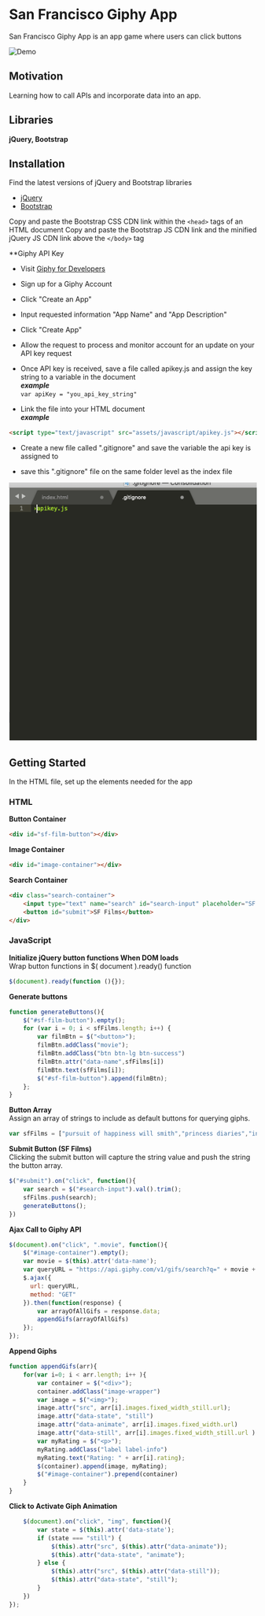 # **San Francisco Giphy App**

San Francisco Giphy App is an app game where users can click buttons 

![Demo](assets/images/sfgifapp.gif)

## **Motivation**
Learning how to call APIs and incorporate data into an app.


## **Libraries** 

**jQuery, Bootstrap**


## **Installation** 

Find the latest versions of jQuery and Bootstrap libraries
- [jQuery](https://code.jquery.com/)
- [Bootstrap](https://getbootstrap.com/docs/4.3/getting-started/introduction/)

Copy and paste the Bootstrap CSS CDN link within the `<head>` tags of an HTML document
Copy and paste the Bootstrap JS CDN link and the minified jQuery JS CDN link above the `</body>` tag

**Giphy API Key

- Visit [Giphy for Developers](https://developers.giphy.com/docs/)

- Sign up for a Giphy Account

- Click "Create an App"

- Input requested information "App Name" and "App Description" 

- Click "Create App"

- Allow the request to process and monitor account for an update on your API key request

- Once API key is received, save a file called apikey.js and assign the key string to a variable in the document<br> ***example***<br> `var apiKey = "you_api_key_string"`

- Link the file into your HTML document <br> 
***example***<br>
``` HTML
<script type="text/javascript" src="assets/javascript/apikey.js"></script>
```

- Create a new file called ".gitignore" and save the variable the api key is assigned to

- save this ".gitignore" file on the same folder level as the index file

![.gitignore](assets/images/gitignore.png)



## **Getting Started**
In the HTML file, set up the elements needed for the app

### **HTML**
**Button Container** <br>
``` HTML
<div id="sf-film-button"></div>
```
**Image Container**
``` HTML
<div id="image-container"></div>
```
**Search Container**
``` HTML
<div class="search-container">
	<input type="text" name="search" id="search-input" placeholder="SF Films">
	<button id="submit">SF Films</button>
</div>
```
### **JavaScript**

**Initialize jQuery button functions When DOM loads**<br>
Wrap button functions in $( document ).ready() function   
``` JavaScript
$(document).ready(function (){}); 
```
**Generate buttons**<br>
``` JavaScript
function generateButtons(){
	$("#sf-film-button").empty();
	for (var i = 0; i < sfFilms.length; i++) {
		var filmBtn = $("<button>");
	    filmBtn.addClass("movie");
	    filmBtn.addClass("btn btn-lg btn-success")
	    filmBtn.attr("data-name",sfFilms[i])
	    filmBtn.text(sfFilms[i]);
	    $("#sf-film-button").append(filmBtn);
	};	
}
```




**Button Array**<br>
Assign an array of strings to include as default buttons for querying giphs.
``` JavaScript
var sfFilms = ["pursuit of happiness will smith","princess diaries","invasion of the body snatchers","bullitt","vertigo","dirty harry","the rock alcatraz film","zodiac film","coherence film"]
```




**Submit Button (SF Films)**<br>
Clicking the submit button will capture the string value and push the string the button array.
``` JavaScript
$("#submit").on("click", function(){
	var search = $("#search-input").val().trim();
	sfFilms.push(search);
	generateButtons();
})
```
**Ajax Call to Giphy API**<br>
``` JavaScript
$(document).on("click", ".movie", function(){
	$("#image-container").empty();
	var movie = $(this).attr('data-name');
	var queryURL = "https://api.giphy.com/v1/gifs/search?q=" + movie + "&limit=10" + "&api_key=";
	$.ajax({
	  url: queryURL,
	  method: "GET"
	}).then(function(response) {
		var arrayOfAllGifs = response.data;
		appendGifs(arrayOfAllGifs)
	});
});

```

**Append Giphs**
``` JavaScript
function appendGifs(arr){
	for(var i=0; i < arr.length; i++ ){
		var container = $("<div>");
		container.addClass("image-wrapper")
		var image = $("<img>");
		image.attr("src", arr[i].images.fixed_width_still.url);
		image.attr("data-state", "still")
		image.attr("data-animate", arr[i].images.fixed_width.url)
		image.attr("data-still", arr[i].images.fixed_width_still.url )
		var myRating = $("<p>");
		myRating.addClass("label label-info")
		myRating.text("Rating: " + arr[i].rating);
		$(container).append(image, myRating);
		$("#image-container").prepend(container)
	}
}

```
**Click to Activate Giph Animation**
``` JavaScript
	$(document).on("click", "img", function(){
		var state = $(this).attr('data-state');
		if (state === "still") {
	        $(this).attr("src", $(this).attr("data-animate"));
	        $(this).attr("data-state", "animate");
      	} else {
	        $(this).attr("src", $(this).attr("data-still"));
	        $(this).attr("data-state", "still");
      	}
	})
});
```




